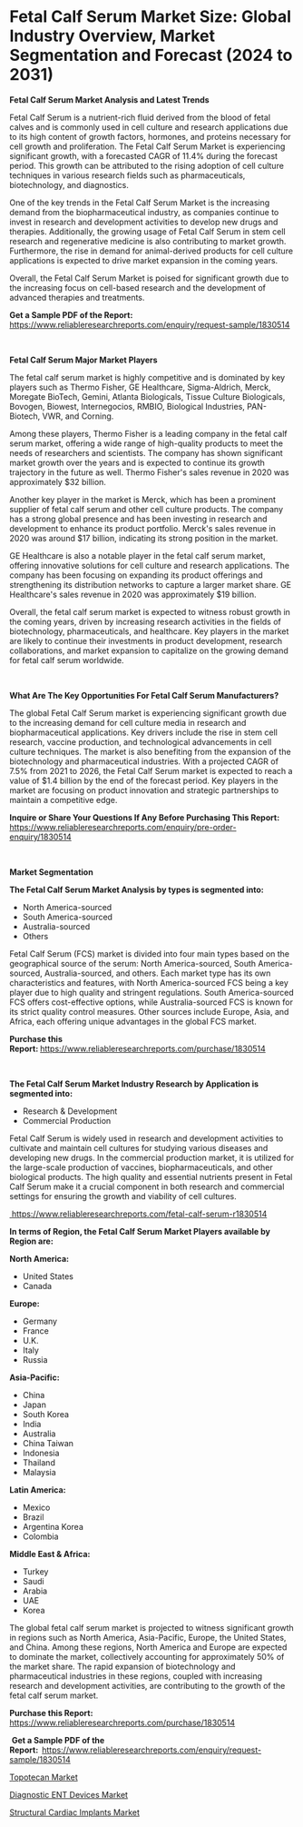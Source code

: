 <p><h1>Fetal Calf Serum Market Size: Global Industry Overview, Market Segmentation and Forecast (2024 to 2031)</h1></p><p><strong>Fetal Calf Serum Market Analysis and Latest Trends</strong></p>
<p><p>Fetal Calf Serum is a nutrient-rich fluid derived from the blood of fetal calves and is commonly used in cell culture and research applications due to its high content of growth factors, hormones, and proteins necessary for cell growth and proliferation. The Fetal Calf Serum Market is experiencing significant growth, with a forecasted CAGR of 11.4% during the forecast period. This growth can be attributed to the rising adoption of cell culture techniques in various research fields such as pharmaceuticals, biotechnology, and diagnostics.</p><p>One of the key trends in the Fetal Calf Serum Market is the increasing demand from the biopharmaceutical industry, as companies continue to invest in research and development activities to develop new drugs and therapies. Additionally, the growing usage of Fetal Calf Serum in stem cell research and regenerative medicine is also contributing to market growth. Furthermore, the rise in demand for animal-derived products for cell culture applications is expected to drive market expansion in the coming years.</p><p>Overall, the Fetal Calf Serum Market is poised for significant growth due to the increasing focus on cell-based research and the development of advanced therapies and treatments.</p></p>
<p><strong>Get a Sample PDF of the Report:&nbsp;</strong> <a href="https://www.reliableresearchreports.com/enquiry/request-sample/1830514">https://www.reliableresearchreports.com/enquiry/request-sample/1830514</a></p>
<p>&nbsp;</p>
<p><strong>Fetal Calf Serum Major Market Players</strong></p>
<p><p>The fetal calf serum market is highly competitive and is dominated by key players such as Thermo Fisher, GE Healthcare, Sigma-Aldrich, Merck, Moregate BioTech, Gemini, Atlanta Biologicals, Tissue Culture Biologicals, Bovogen, Biowest, Internegocios, RMBIO, Biological Industries, PAN-Biotech, VWR, and Corning.</p><p>Among these players, Thermo Fisher is a leading company in the fetal calf serum market, offering a wide range of high-quality products to meet the needs of researchers and scientists. The company has shown significant market growth over the years and is expected to continue its growth trajectory in the future as well. Thermo Fisher's sales revenue in 2020 was approximately $32 billion.</p><p>Another key player in the market is Merck, which has been a prominent supplier of fetal calf serum and other cell culture products. The company has a strong global presence and has been investing in research and development to enhance its product portfolio. Merck's sales revenue in 2020 was around $17 billion, indicating its strong position in the market.</p><p>GE Healthcare is also a notable player in the fetal calf serum market, offering innovative solutions for cell culture and research applications. The company has been focusing on expanding its product offerings and strengthening its distribution networks to capture a larger market share. GE Healthcare's sales revenue in 2020 was approximately $19 billion.</p><p>Overall, the fetal calf serum market is expected to witness robust growth in the coming years, driven by increasing research activities in the fields of biotechnology, pharmaceuticals, and healthcare. Key players in the market are likely to continue their investments in product development, research collaborations, and market expansion to capitalize on the growing demand for fetal calf serum worldwide.</p></p>
<p>&nbsp;</p>
<p><strong>What Are The Key Opportunities For Fetal Calf Serum Manufacturers?</strong></p>
<p><p>The global Fetal Calf Serum market is experiencing significant growth due to the increasing demand for cell culture media in research and biopharmaceutical applications. Key drivers include the rise in stem cell research, vaccine production, and technological advancements in cell culture techniques. The market is also benefiting from the expansion of the biotechnology and pharmaceutical industries. With a projected CAGR of 7.5% from 2021 to 2026, the Fetal Calf Serum market is expected to reach a value of $1.4 billion by the end of the forecast period. Key players in the market are focusing on product innovation and strategic partnerships to maintain a competitive edge.</p></p>
<p><strong>Inquire or Share Your Questions If Any Before Purchasing This Report:</strong> <a href="https://www.reliableresearchreports.com/enquiry/pre-order-enquiry/1830514">https://www.reliableresearchreports.com/enquiry/pre-order-enquiry/1830514</a></p>
<p>&nbsp;</p>
<p><strong>Market Segmentation</strong></p>
<p><strong>The Fetal Calf Serum Market Analysis by types is segmented into:</strong></p>
<p><ul><li>North America-sourced</li><li>South America-sourced</li><li>Australia-sourced</li><li>Others</li></ul></p>
<p><p>Fetal Calf Serum (FCS) market is divided into four main types based on the geographical source of the serum: North America-sourced, South America-sourced, Australia-sourced, and others. Each market type has its own characteristics and features, with North America-sourced FCS being a key player due to high quality and stringent regulations. South America-sourced FCS offers cost-effective options, while Australia-sourced FCS is known for its strict quality control measures. Other sources include Europe, Asia, and Africa, each offering unique advantages in the global FCS market.</p></p>
<p><strong>Purchase this Report:&nbsp;</strong><a href="https://www.reliableresearchreports.com/purchase/1830514">https://www.reliableresearchreports.com/purchase/1830514</a></p>
<p>&nbsp;</p>
<p><strong>The Fetal Calf Serum Market Industry Research by Application is segmented into:</strong></p>
<p><ul><li>Research & Development</li><li>Commercial Production</li></ul></p>
<p><p>Fetal Calf Serum is widely used in research and development activities to cultivate and maintain cell cultures for studying various diseases and developing new drugs. In the commercial production market, it is utilized for the large-scale production of vaccines, biopharmaceuticals, and other biological products. The high quality and essential nutrients present in Fetal Calf Serum make it a crucial component in both research and commercial settings for ensuring the growth and viability of cell cultures.</p></p>
<p><a href="https://www.reliableresearchreports.com/fetal-calf-serum-r1830514">&nbsp;https://www.reliableresearchreports.com/fetal-calf-serum-r1830514</a></p>
<p><strong>In terms of Region, the Fetal Calf Serum Market Players available by Region are:</strong></p>
<p>
    <p> <strong> North America: </strong>
        <ul>
            <li>United States</li>
            <li>Canada</li>
        </ul>
        </p> 
    <p> <strong> Europe: </strong>
        <ul>
            <li>Germany</li>
            <li>France</li>
            <li>U.K.</li>
            <li>Italy</li>
            <li>Russia</li>
        </ul>
        </p> 
    <p> <strong> Asia-Pacific: </strong>
        <ul>
            <li>China</li>
            <li>Japan</li>
            <li>South Korea</li>
            <li>India</li>
            <li>Australia</li>
            <li>China Taiwan</li>
            <li>Indonesia</li>
            <li>Thailand</li>
            <li>Malaysia</li>
        </ul>
        </p> 
    <p> <strong> Latin America: </strong>
        <ul>
            <li>Mexico</li>
            <li>Brazil</li>
            <li>Argentina Korea</li>
            <li>Colombia</li>
        </ul>
        </p> 
    <p> <strong> Middle East & Africa: </strong>
        <ul>
            <li>Turkey</li>
            <li>Saudi</li>
            <li>Arabia</li>
            <li>UAE</li>
            <li>Korea</li>
        </ul>
    </p>
    </p>
<p><p>The global fetal calf serum market is projected to witness significant growth in regions such as North America, Asia-Pacific, Europe, the United States, and China. Among these regions, North America and Europe are expected to dominate the market, collectively accounting for approximately 50% of the market share. The rapid expansion of biotechnology and pharmaceutical industries in these regions, coupled with increasing research and development activities, are contributing to the growth of the fetal calf serum market.</p></p>
<p><strong>Purchase this Report: </strong><a href="https://www.reliableresearchreports.com/purchase/1830514">https://www.reliableresearchreports.com/purchase/1830514</a></p>
<p>&nbsp;<strong>Get a Sample PDF of the Report:&nbsp;&nbsp;</strong><a href="https://www.reliableresearchreports.com/enquiry/request-sample/1830514">https://www.reliableresearchreports.com/enquiry/request-sample/1830514</a></p>
<p><strong></strong></p>
<p><p><a href="https://github.com/LibbySpencer2018/Market-Research-Report-List-1/blob/main/topotecan-market.md">Topotecan Market</a></p><p><a href="https://view.publitas.com/reportprime-1/diagnostic-ent-devices-market-competitive-analysis-market-trends-and-forecast-to-2031/">Diagnostic ENT Devices Market</a></p><p><a href="https://view.publitas.com/reportprime-1/decoding-structural-cardiac-implants-market-metrics-market-share-trends-and-growth-patterns/">Structural Cardiac Implants Market</a></p></p>